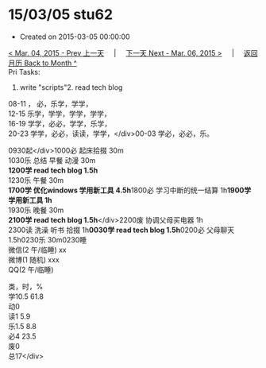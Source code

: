 # 15/03/05 stu62

* Created on 2015-03-05 00:00:00

[&lt; Mar. 04, 2015 - Prev 上一天](d04.md)     \|     [下一天 Next - Mar. 06, 2015 &gt;](d06.md)     \|     [返回月历 Back to Month ^](index.md)   
Pri Tasks:  
1. write "scripts"2. read tech blog  
  
08-11 ， 必，乐学，学学，  
12-15 乐学，学学，学学，学学，  
16-19 学学，必必，学学，乐学，  
20-23 学学，必必，读读，学学，&lt;/div&gt;00-03 学必，必必，乐。  
  
0930起&lt;/div&gt;1000必 起床拾掇 30m  
1030乐 总结 早餐 动漫 30m  
**1200学 read tech blog 1.5h**  
1230乐 午餐 30m  
**1700学 优化windows 学用新工具 4.5h**1800必 学习中断的统一结算 1h**1900学 学用新工具 1h**  
1930乐 晚餐 30m  
**2100学 read tech blog 1.5h**&lt;/div&gt;2200废 协调父母买电器 1h  
2300读 洗澡 听书 拾掇 1h**0030学 read tech blog 1.5h**0200必 父母聊天 1.5h0230乐 30m0230睡  
微信\(2 午/临睡\) xx  
微博\(1 随机\) xxx  
QQ\(2 午/临睡\)   
  
类，时，%  
学10.5 61.8  
动0  
读1 5.9  
乐1.5 8.8  
必4 23.5  
废0  
总17&lt;/div&gt;


